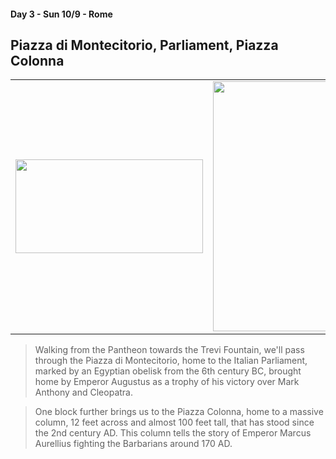 #### Day 3 - Sun 10/9 - Rome
## **Piazza di Montecitorio, Parliament, Piazza Colonna**

|     |     |     |
| --- | --- | --- | 
| <img src="/rome-piazza-di-montecitorio.jpg" width="300" height="150"> | <img src="/rome-parliament.jpg" width="200" height="400"> | <img src="/rome-piazza-colonna.jpeg" width="300" height="150"> |

> Walking from the Pantheon towards the Trevi Fountain, we'll pass through the Piazza di Montecitorio, home to the Italian Parliament, marked by an Egyptian obelisk from the 6th century BC, brought home by Emperor Augustus as a trophy of his victory over Mark Anthony and Cleopatra.

> One block further brings us to the Piazza Colonna, home to a massive column, 12 feet across and almost 100 feet tall, that has stood since the 2nd century AD.  This column tells the story of Emperor Marcus Aurellius fighting the Barbarians around 170 AD. 